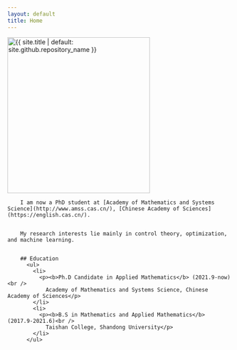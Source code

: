 ```yaml
---
layout: default
title: Home
---
```


<img src="{{site.logo | relative_url}}" width="320" height="350" alt="{{ site.title | default: site.github.repository_name }}">
        
        I am now a PhD student at [Academy of Mathematics and Systems Science](http://www.amss.cas.cn/), [Chinese Academy of Sciences](https://english.cas.cn/).
             

        My research interests lie mainly in control theory, optimization, and machine learning.
        
        
        ## Education
          <ul>
            <li>
              <p><b>Ph.D Candidate in Applied Mathematics</b> (2021.9-now)<br />
                Academy of Mathematics and Systems Science, Chinese Academy of Sciences</p>
            </li>
            <li>
              <p><b>B.S in Mathematics and Applied Mathematics</b> (2017.9-2021.6)<br />
                Taishan College, Shandong University</p>
            </li>
          </ul>

